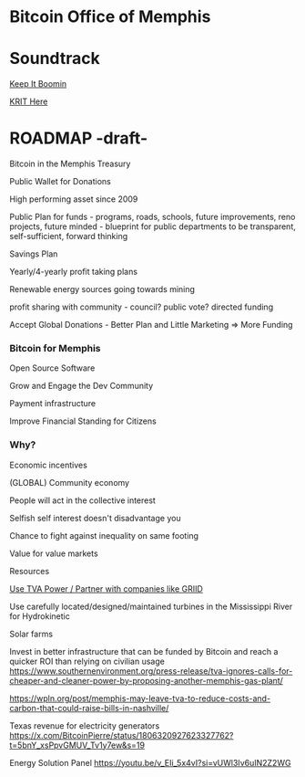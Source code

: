 # Bitcoin Office of Memphis

# Soundtrack 
[Keep It Boomin](https://www.youtube.com/watch?v=eR2_tRomWSw&ab_channel=BIGK.R.I.T.)


[KRIT Here](https://www.youtube.com/watch?v=IB3nnVzbjII&ab_channel=RACKSOBAMA)

# ROADMAP -draft-

Bitcoin in the Memphis Treasury

Public Wallet for Donations

High performing asset since 2009

Public Plan for funds - programs, roads, schools, future improvements, reno projects, future minded
    - blueprint for public departments to be transparent, self-sufficient, forward thinking

Savings Plan

Yearly/4-yearly profit taking plans

Renewable energy sources going towards mining

profit sharing with community - council? public vote? directed funding

Accept Global Donations - Better Plan and Little Marketing => More Funding


### Bitcoin for Memphis

Open Source Software

Grow and Engage the Dev Community

Payment infrastructure 

Improve Financial Standing for Citizens

### Why?

Economic incentives 

(GLOBAL) Community economy 

People will act in the collective interest 

Selfish self interest doesn't disadvantage you

Chance to fight against inequality on same footing

Value for value markets


Resources 

[Use TVA Power / Partner with companies like GRIID](https://griid.com/news/news-details/2024/GRIID-Infrastructure-Announces-Plans-to-Double-Capacity-of-Lenoir-City-Tenn.-Bitcoin-Mining-Operations/default.aspx)

Use carefully located/designed/maintained turbines in the Mississippi River for Hydrokinetic 

Solar farms

Invest in better infrastructure that can be funded by Bitcoin and reach a quicker ROI than relying on civilian usage
https://www.southernenvironment.org/press-release/tva-ignores-calls-for-cheaper-and-cleaner-power-by-proposing-another-memphis-gas-plant/

https://wpln.org/post/memphis-may-leave-tva-to-reduce-costs-and-carbon-that-could-raise-bills-in-nashville/

Texas revenue for electricity generators
https://x.com/BitcoinPierre/status/1806320927623327762?t=5bnY_xsPpvGMUV_Tv1y7ew&s=19

Energy Solution Panel
https://youtu.be/v_EIi_5x4vI?si=vUWl3Iv6uIN2Z2WG
